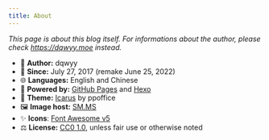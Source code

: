 ```yaml
---
title: About
---
```

*This page is about this blog itself. For informations about the author, please check https://dqwyy.moe instead.*

- 👤 **Author:** dqwyy
- 📅 **Since:** July 27, 2017 (remake June 25, 2022)
- 🌐 **Languages:** English and Chinese
- 🔌 **Powered by:** [GitHub Pages](https://pages.github.com/) and [Hexo](https://hexo.io/)
- 🎨 **Theme:** [Icarus](https://github.com/ppoffice/hexo-theme-icarus) by ppoffice
- 🖼️ **Image host:** [SM.MS](https://sm.ms)
- ✨ **Icons**: [Font Awesome v5](https://fontawesome.com/)
- ⚖️ **License:** [CC0 1.0](https://creativecommons.org/publicdomain/zero/1.0/), unless fair use or otherwise noted
